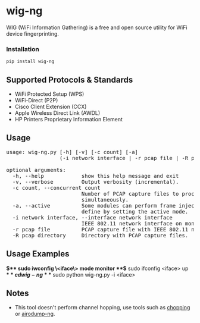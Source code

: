 # wig-ng
WIG (WiFi Information Gathering) is a free and open source utility for WiFi device fingerprinting.

### Installation

```
pip install wig-ng
```

## Supported Protocols & Standards

 - WiFi Protected Setup (WPS)
 - WiFi-Direct (P2P)
 - Cisco Client Extension (CCX)
 - Apple Wireless Direct Link (AWDL)
 - HP Printers Proprietary Information Element

## Usage

<pre>
usage: wig-ng.py [-h] [-v] [-c count] [-a]  
                 (-i network interface | -r pcap file | -R pcap directory)  
  
optional arguments:  
  -h, --help            show this help message and exit  
  -v, --verbose         Output verbosity (incremental).  
  -c count, --concurrent count  
                        Number of PCAP capture files to process  
                        simultaneously.  
  -a, --active          Some modules can perform frame injection, this is  
                        define by setting the active mode.  
  -i network interface, --interface network interface  
                        IEEE 802.11 network interface on monitor mode.  
  -r pcap file          PCAP capture file with IEEE 802.11 network traffic.  
  -R pcap directory     Directory with PCAP capture files.  
</pre>

## Usage Examples

**$** sudo iwconfig \<iface\> mode monitor  
**$** sudo ifconfig \<iface\> up  
**$** cd wig-ng  
**$** sudo python wig-ng.py -i \<iface\>

## Notes

 - This tool doesn't perform channel hopping, use tools such as [chopping](https://github.com/6e726d/chopping) or [airodump-ng](https://www.aircrack-ng.org/).
